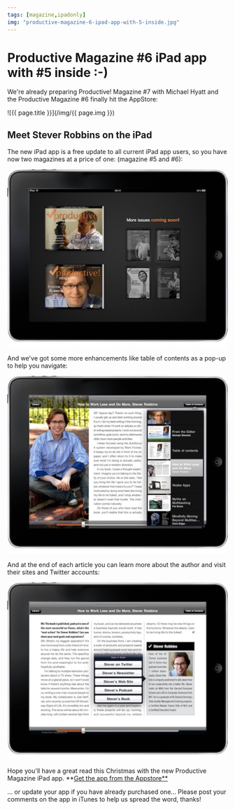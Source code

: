 ```yaml
---
tags: [magazine,ipadonly]
img: "productive-magazine-6-ipad-app-with-5-inside.jpg"
---
```


# Productive Magazine #6 iPad app with #5 inside :-)


We're already preparing Productive! Magazine #7 with Michael Hyatt and the Productive Magazine #6 finally hit the AppStore:

<!--More-->

![{{ page.title }}](/img/{{ page.img }})

## Meet Stever Robbins on the iPad

The new iPad app is a free update to all current iPad app users, so you have now two magazines at a price of one: (magazine #5 and #6):

![{{ page.title }} 2](/img/productive-magazine-6-ipad-app-with-5-inside-2.jpg)

And we've got some more enhancements like table of contents as a pop-up to help you navigate:

![{{ page.title }} 3](/img/productive-magazine-6-ipad-app-with-5-inside-3.jpg)

And at the end of each article you can learn more about the author and visit their sites and Twitter accounts: 

![{{ page.title }} 4](/img/productive-magazine-6-ipad-app-with-5-inside-4.jpg)

Hope you'll have a great read this Christmas with the new Productive Magazine iPad app. **[Get the app from the Appstore**](http://itunes.apple.com/app/productive-magazine/id398463254?mt=8) 

... or update your app if you have already purchased one... Please post your comments on the app in iTunes to help us spread the word, thanks!


[n]: https://michael.gratis/nozbe